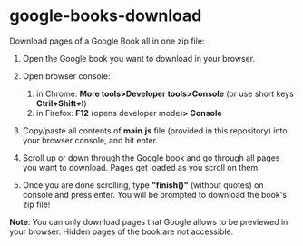 # google-books-download
Download pages of a Google Book all in one zip file:
1. Open the Google book you want to download in your browser.
2. Open browser console:
    1. in Chrome: __More tools>Developer tools>Console__ (or use short keys __Ctril+Shift+I__)
    2. in Firefox: __F12__ (opens developer mode)__> Console__

3. Copy/paste all contents of __main.js__ file (provided in this repository) into your browser console, and hit enter.
4. Scroll up or down through the Google book and go through all pages you want to download. Pages get loaded as you scroll on them.
5. Once you are done scrolling, type __"finish()"__ (without quotes) on console  and press enter. You will be prompted to download the book's zip file!




__Note__: You can only download pages that Google allows to be previewed in your browser. Hidden pages of the book are not accessible.
  
  